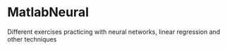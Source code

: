 # MatlabNeural
Different exercises practicing with neural networks, linear regression and other techniques

